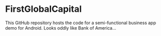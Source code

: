 FirstGlobalCapital
==================

This GitHub repository hosts the code for a semi-functional business app demo for Android. Looks oddly like Bank of America...
